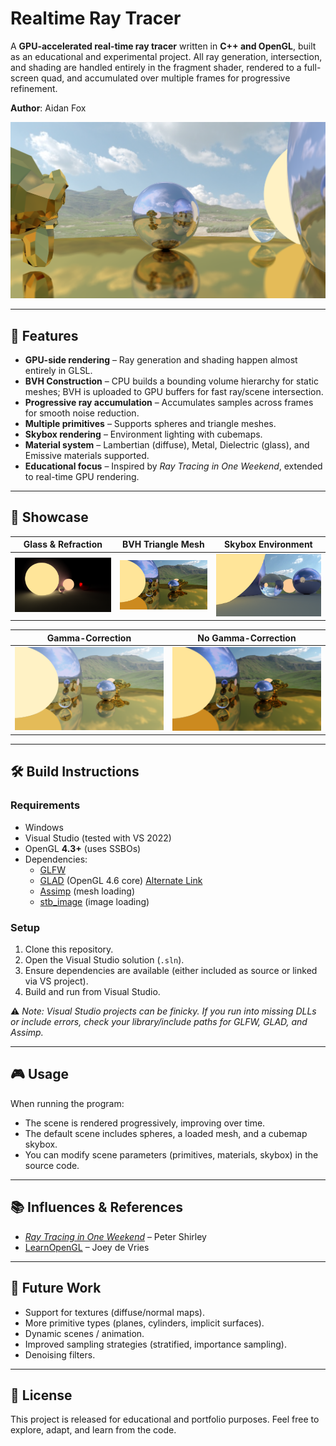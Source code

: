 # Realtime Ray Tracer  

A **GPU-accelerated real-time ray tracer** written in **C++ and OpenGL**, built as an educational and experimental project. All ray generation, intersection, and shading are handled entirely in the fragment shader, rendered to a full-screen quad, and accumulated over multiple frames for progressive refinement.  

**Author**: Aidan Fox  

![](screenshots/gamma_corrected_mirror_monkey.png)

---

## 🚀 Features  

- **GPU-side rendering** – Ray generation and shading happen almost entirely in GLSL.  
- **BVH Construction** – CPU builds a bounding volume hierarchy for static meshes; BVH is uploaded to GPU buffers for fast ray/scene intersection.  
- **Progressive ray accumulation** – Accumulates samples across frames for smooth noise reduction.  
- **Multiple primitives** – Supports spheres and triangle meshes.  
- **Skybox rendering** – Environment lighting with cubemaps.  
- **Material system** – Lambertian (diffuse), Metal, Dielectric (glass), and Emissive materials supported.  
- **Educational focus** – Inspired by *Ray Tracing in One Weekend*, extended to real-time GPU rendering.  

---

## 📸 Showcase  

| Glass & Refraction | BVH Triangle Mesh | Skybox Environment | 
|--------------------|-------------------|--------------------|
| ![](screenshots/Realtime_image1.png) | ![](screenshots/no_gamma.png) | ![](screenshots/skybox_render2.png) |

| Gamma-Correction | No Gamma-Correction |
|------------------|---------------------|
| ![](screenshots/gamma_correction.png) | ![](screenshots/no_gamma.png) |
---

## 🛠️ Build Instructions  

### Requirements  
- Windows  
- Visual Studio (tested with VS 2022)  
- OpenGL **4.3+** (uses SSBOs)  
- Dependencies:  
  - [GLFW](https://www.glfw.org/)  
  - [GLAD](https://glad.dav1d.de/) (OpenGL 4.6 core)  [Alternate Link](https://gen.glad.sh/)
  - [Assimp](https://github.com/assimp/assimp) (mesh loading)  
  - [stb_image](https://github.com/nothings/stb) (image loading)  

### Setup  
1. Clone this repository.  
2. Open the Visual Studio solution (`.sln`).  
3. Ensure dependencies are available (either included as source or linked via VS project).  
4. Build and run from Visual Studio.  

⚠️ *Note: Visual Studio projects can be finicky. If you run into missing DLLs or include errors, check your library/include paths for GLFW, GLAD, and Assimp.*  

---

## 🎮 Usage  

When running the program:  
- The scene is rendered progressively, improving over time.  
- The default scene includes spheres, a loaded mesh, and a cubemap skybox.  
- You can modify scene parameters (primitives, materials, skybox) in the source code.  

---

## 📚 Influences & References  

- [*Ray Tracing in One Weekend*](https://raytracing.github.io/) – Peter Shirley  
- [LearnOpenGL](https://learnopengl.com/) – Joey de Vries  

---

## 🔮 Future Work  

- Support for textures (diffuse/normal maps).  
- More primitive types (planes, cylinders, implicit surfaces).  
- Dynamic scenes / animation.  
- Improved sampling strategies (stratified, importance sampling).  
- Denoising filters.  

---

## 📜 License  

This project is released for educational and portfolio purposes. Feel free to explore, adapt, and learn from the code. 
